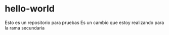 # hello-world
Esto es un repositorio para pruebas
Es un cambio que estoy realizando para la rama secundaria
